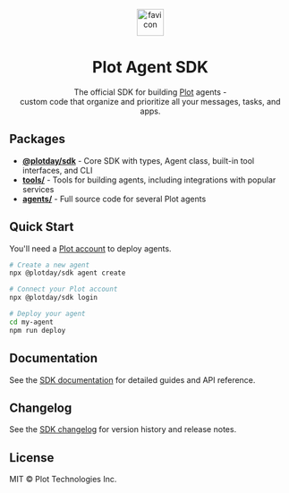 <p align="center">
  <a href="https://linear.app" target="_blank" rel="noopener noreferrer">
    <img width="48" height="48" alt="favicon" src="https://github.com/user-attachments/assets/f38501fd-bb37-4671-a0bc-fd35fa25360d" alt="Plot logo" />
  </a>
</p>
<h1 align="center">
  Plot Agent SDK
</h1>
<p align="center">
  The official SDK for building <a href="https://plot.day">Plot</a> agents -<br/>
  custom code that organize and prioritize all your messages, tasks, and apps.
</p>

## Packages

- **[@plotday/sdk](./sdk)** - Core SDK with types, Agent class, built-in tool interfaces, and CLI
- **[tools/](./tools)** - Tools for building agents, including integrations with popular services
- **[agents/](./agents)** - Full source code for several Plot agents

## Quick Start

You'll need a [Plot account](https://plot.day) to deploy agents.

```bash
# Create a new agent
npx @plotday/sdk agent create

# Connect your Plot account
npx @plotday/sdk login

# Deploy your agent
cd my-agent
npm run deploy
```

## Documentation

See the [SDK documentation](./sdk/README.md) for detailed guides and API reference.

## Changelog

See the [SDK changelog](./sdk/CHANGELOG.md) for version history and release notes.

## License

MIT © Plot Technologies Inc.
